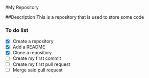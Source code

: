 #My Repository

##Description
This is a repository that is used to store some code

### To do list
- [x] Create a repository
- [x] Add a README
- [x] Clone a repository
- [ ] Create my first commit 
- [ ] Create my first pull request
- [ ] Merge said pull request
